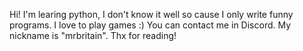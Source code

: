 Hi!
I'm learing python, I don't know it well so cause I only write funny programs.
I love to play games :)
You can contact me in Discord. My nickname is "mrbritain".
Thx for reading!
